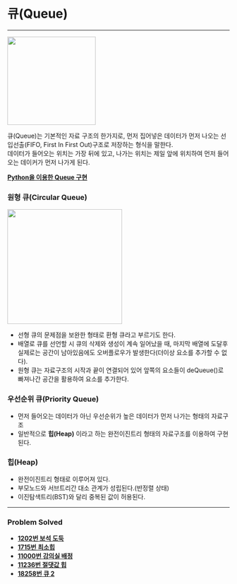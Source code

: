 # 큐(Queue)

------

<img src="https://github.com/ChanghyunRyu/Python_CodingTest_note/assets/83490220/c637d1cb-bf2c-4fc1-8bb8-690a5862fdb9" height="200">

큐(Queue)는 기본적인 자료 구조의 한가지로, 먼저 집어넣은 데이터가 먼저 나오는 선입선출(FIFO, First In First Out)구조로 저장하는 형식을 말한다.  
데이터가 들어오는 위치는 가장 뒤에 있고, 나가는 위치는 제일 앞에 위치하여 먼저 들어오는 데이커가 먼저 나가게 된다.

[**Python을 이용한 Queue 구현**](https://github.com/ChanghyunRyu/Python_CodingTest_note/blob/main/data_structure/queue%26heap/queue.py)

### 원형 큐(Circular Queue)

<img src="https://github.com/ChanghyunRyu/Python_CodingTest_note/assets/83490220/ab01b34b-de1e-4a3a-897a-3c4bc39d05ba" height="260">

- 선형 큐의 문제점을 보완한 형태로 환형 큐라고 부르기도 한다.
- 배열로 큐를 선언할 시 큐의 삭제와 생성이 계속 일어났을 때, 마지막 배열에 도달후 실제로는 공간이 남아있음에도 오버플로우가 발생한다(더이상 요소를 추가할 수 없다).
- 원형 큐는 자료구조의 시작과 끝이 연결되어 있어 앞쪽의 요소들이 deQueue()로 빠져나간 공간을 활용하여 요소를 추가한다.

### 우선순위 큐(Priority Queue)

- 먼저 들어오는 데이터가 아닌 우선순위가 높은 데이터가 먼저 나가는 형태의 자료구조
- 일반적으로 **힙(Heap)** 이라고 하는 완전이진트리 형태의 자료구조를 이용하여 구현된다.

### 힙(Heap)

- 완전이진트리 형태로 이루어져 있다.
- 부모노드와 서브트리간 대소 관계가 성립된다.(반정렬 상태)
- 이진탐색트리(BST)와 달리 중복된 값이 허용된다.

****
### Problem Solved

- [**1202번 보석 도둑**](https://github.com/ChanghyunRyu/Python_CodingTest_note/tree/main/queue%26heap/jewel%20thief)
- [**1715번 최소힙**](https://github.com/ChanghyunRyu/Python_CodingTest_note/tree/main/queue%26heap/1927_min_heap)
- [**11000번 강의실 배정**](https://github.com/ChanghyunRyu/Python_CodingTest_note/tree/main/queue%26heap/classroom%20assignment)
- [**11236번 절댓값 힙**](https://github.com/ChanghyunRyu/Python_CodingTest_note/tree/main/queue%26heap/11286_absolute_heap)
- [**18258번 큐 2**](https://github.com/ChanghyunRyu/Python_CodingTest_note/tree/main/data_structure/queue%26heap/18258_queue_2)